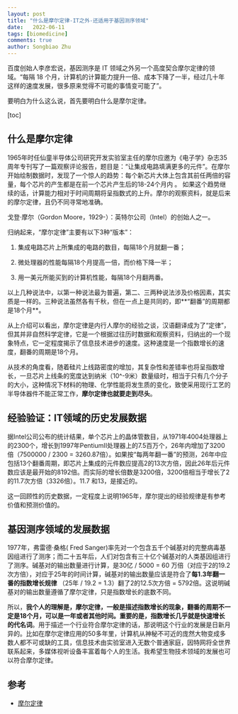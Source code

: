 ```yaml
---
layout: post
title: "什么是摩尔定律-IT之外-还适用于基因测序领域"
date:   2022-06-11
tags: [biomedicine]
comments: true
author: Songbiao Zhu
---
```


百度创始人李彦宏说，基因测序是 IT 领域之外另一个高度契合摩尔定律的领域。“每隔 18 个月，计算机的计算能力提升一倍、成本下降了一半，经过几十年这样的速度发展，很多原来觉得不可能的事情变可能了”。

要明白为什么这么说，首先要明白什么是摩尔定律。

<!-- more -->

[toc]

## 什么是摩尔定律

1965年时任仙童半导体公司研究开发实验室主任的摩尔应邀为《电子学》杂志35周年专刊写了一篇观察评论报告，题目是：“让集成电路填满更多的元件”。在摩尔开始绘制数据时，发现了一个惊人的趋势：每个新芯片大体上包含其前任两倍的容量，每个芯片的产生都是在前一个芯片产生后的18-24个月内 。
如果这个趋势继续的话，计算能力相对于时间周期将呈指数式的上升。摩尔的观察资料，就是后来的摩尔定律，且仍不同寻常地准确。

戈登·摩尔（Gordon Moore，1929-）：英特尔公司（Intel）的创始人之一。

归纳起来，“摩尔定律”主要有以下3种“版本”：

1. 集成电路芯片上所集成的电路的数目，每隔18个月就翻一番；

2. 微处理器的性能每隔18个月提高一倍，而价格下降一半；

3. 用一美元所能买到的计算机性能，每隔18个月翻两番。

以上几种说法中，以第一种说法最为普遍，第二、三两种说法涉及价格因素，其实质是一样的。三种说法虽然各有千秋，但在一点上是共同的，即**“翻番”的周期都是18个月**。

从上介绍可以看出，摩尔定律是内行人摩尔的经验之谈，汉语翻译成为了“定律”，但其并非自然科学定律，它是一个根据过往历时数据和观察资料，归纳出的一个现象特点，它一定程度揭示了信息技术进步的速度。这种速度是一个指数增长的速度，翻番的周期是18个月。

从技术的角度看，随着硅片上线路密度的增加，其复杂性和差错率也将呈指数增长，一旦芯片上线条的宽度达到纳米（10^-9米）数量级时，相当于只有几个分子的大小，这种情况下材料的物理、化学性能将发生质的变化，致使采用现行工艺的半导体器件不能正常工作，**摩尔定律也就要走到尽头**。

## 经验验证：IT领域的历史发展数据

据Intel公司公布的统计结果，单个芯片上的晶体管数目，从1971年4004处理器上的2300个，增长到1997年PentiumII处理器上的7.5百万个，26年内增加了3200倍（7500000 / 2300 = 3260.87倍）。如果按“每两年翻一番”的预测，26年中应包括13个翻番周期，即芯片上集成的元件数应提高2的13次方倍，因此26年后元件数应该是最开始的8192倍。而实际的增长倍数是3200倍，3200倍相当于增长了2的11.7次方倍（3326倍）。11.7 和13，是接近的。

这一回顾性的历史数据，一定程度上说明1965年，摩尔提出的经验规律是有参考价值和预测价值的。

## 基因测序领域的发展数据

1977年，弗雷德·桑格( Fred Sanger)率先对一个包含五千个碱基对的完整病毒基因组进行了测序；而二十五年后，人们对包含有三十亿个碱基对的人类基因组进行了测序。碱基对的输出数量进行计算，是30亿 / 5000 = 60 万倍（对应于2的19.2次方倍），对应于25年的时间计算，碱基对的输出数量应该是符合了**每1.3年翻一番的指数增长规律** （25年 / 19.2 = 1.3）翻了2的12.5次方倍 = 5792倍。这说明碱基对的输出数量遵循了摩尔定律，只是指数增长的底数不同。

所以，**我个人的理解是，摩尔定律，一般是描述指数增长的现象，翻番的周期不一定是18个月，可以是一年或者其他时间。重要的是，指数增长几乎就是快速增长的代名词**。用于描述一个行业符合摩尔定律的话，那说明这个行业的发展是日新月异的。比如在摩尔定律应用的50多年里，计算机从神秘不可近的庞然大物变成多数人都不可或缺的工具，信息技术由实验室进入无数个普通家庭，因特网将全世界联系起来，多媒体视听设备丰富着每个人的生活。我希望生物技术领域的发展也可以符合摩尔定律。

## 参考

* [摩尔定律](https://baike.baidu.com/item/%E6%91%A9%E5%B0%94%E5%AE%9A%E5%BE%8B/350634)